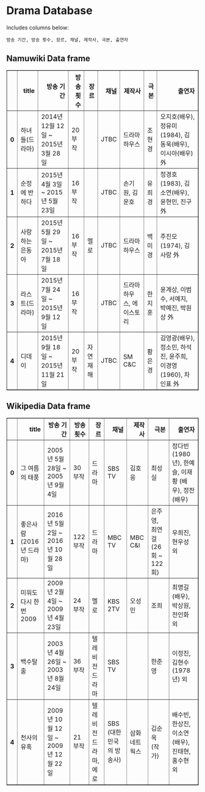 # Drama Database

Includes columns below:
```
방송 기간, 방송 횟수, 장르, 채널, 제작사, 극본, 출연자
```

## Namuwiki Data frame
<table border="1" class="dataframe">
  <thead>
    <tr style="text-align: right;">
      <th></th>
      <th>title</th>
      <th>방송 기간</th>
      <th>방송 횟수</th>
      <th>장르</th>
      <th>채널</th>
      <th>제작사</th>
      <th>극본</th>
      <th>출연자</th>
    </tr>
  </thead>
  <tbody>
    <tr>
      <th>0</th>
      <td>하녀들(드라마)</td>
      <td>2014년 12월 12일 ~ 2015년 3월 28일</td>
      <td>20부작</td>
      <td></td>
      <td>JTBC</td>
      <td>드라마하우스</td>
      <td>조현경</td>
      <td>오지호(배우), 정유미(1984), 김동욱(배우), 이시아(배우) 外</td>
    </tr>
    <tr>
      <th>1</th>
      <td>순정에 반하다</td>
      <td>2015년 4월 3일 ~ 2015년 5월 23일</td>
      <td>16부작</td>
      <td></td>
      <td>JTBC</td>
      <td>손기원, 김운호</td>
      <td>유희경</td>
      <td>정경호(1983), 김소연(배우), 윤현민, 진구 外</td>
    </tr>
    <tr>
      <th>2</th>
      <td>사랑하는 은동아</td>
      <td>2015년 5월 29일 ~ 2015년 7월 18일</td>
      <td>16부작</td>
      <td>멜로</td>
      <td>JTBC</td>
      <td>드라마하우스</td>
      <td>백미경</td>
      <td>주진모(1974), 김사랑 外</td>
    </tr>
    <tr>
      <th>3</th>
      <td>라스트(드라마)</td>
      <td>2015년 7월 24일 ~ 2015년 9월 12일</td>
      <td>16부작</td>
      <td></td>
      <td>JTBC</td>
      <td>드라마하우스, 에이스토리</td>
      <td>한지훈</td>
      <td>윤계상, 이범수, 서예지, 박예진, 박원상 外</td>
    </tr>
    <tr>
      <th>4</th>
      <td>디데이</td>
      <td>2015년 9월 18일 ~ 2015년 11월 21일</td>
      <td>20부작</td>
      <td>자연재해</td>
      <td>JTBC</td>
      <td>SM C&amp;C</td>
      <td>황은경</td>
      <td>김영광(배우), 정소민, 하석진, 윤주희, 이경영(1960), 차인표 外</td>
    </tr>
  </tbody>
</table>


## Wikipedia Data frame

<table border="1" class="dataframe">
  <thead>
    <tr style="text-align: right;">
      <th></th>
      <th>title</th>
      <th>방송 기간</th>
      <th>방송 횟수</th>
      <th>장르</th>
      <th>채널</th>
      <th>제작사</th>
      <th>극본</th>
      <th>출연자</th>
    </tr>
  </thead>
  <tbody>
    <tr>
      <th>0</th>
      <td>그 여름의 태풍</td>
      <td>2005년 5월 28일 ~ 2005년 9월 4일</td>
      <td>30부작</td>
      <td>드라마</td>
      <td>SBS TV</td>
      <td>김호웅</td>
      <td>최성실</td>
      <td>정다빈 (1980년), 한예슬, 이재황 (배우), 정찬 (배우)</td>
    </tr>
    <tr>
      <th>1</th>
      <td>좋은사람 (2016년 드라마)</td>
      <td>2016년 5월 2일 ~ 2016년 10월 28일</td>
      <td>122부작</td>
      <td>드라마</td>
      <td>MBC TV</td>
      <td>MBC C&amp;I</td>
      <td>은주영, 최연걸(26회 ~ 122회)</td>
      <td>우희진, 현우성 외</td>
    </tr>
    <tr>
      <th>2</th>
      <td>미워도 다시 한 번 2009</td>
      <td>2009년 2월 4일 ~ 2009년 4월 23일</td>
      <td>24부작</td>
      <td>멜로</td>
      <td>KBS 2TV</td>
      <td>오성민</td>
      <td>조희</td>
      <td>최명길 (배우), 박상원, 전인화 외</td>
    </tr>
    <tr>
      <th>3</th>
      <td>백수탈출</td>
      <td>2003년 4월 26일 ~ 2003년 8월 24일</td>
      <td>36부작</td>
      <td>텔레비전 드라마</td>
      <td>SBS TV</td>
      <td></td>
      <td>한준영</td>
      <td>이정진, 김현수 (1978년) 외</td>
    </tr>
    <tr>
      <th>4</th>
      <td>천사의 유혹</td>
      <td>2009년 10월 12일 ~ 2009년 12월 22일</td>
      <td>21부작</td>
      <td>텔레비전 드라마, 에로</td>
      <td>SBS (대한민국의 방송사)</td>
      <td>삼화네트웍스</td>
      <td>김순옥 (작가)</td>
      <td>배수빈, 한상진, 이소연 (배우), 진태현, 홍수현 외</td>
    </tr>
  </tbody>
</table>